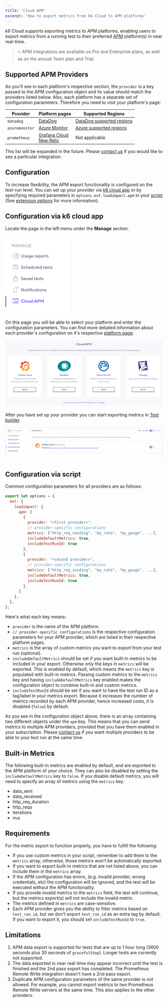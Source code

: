```yaml
---
title: 'Cloud APM'
excerpt: 'How to export metrics from k6 Cloud to APM platforms'
---
```


k6 Cloud supports exporting metrics to APM platforms, enabling users to export metrics from a running test to their preferred [APM](https://en.wikipedia.org/wiki/Application_performance_management) platform(s) in near real-time.

> ⭐️ APM integrations are available on Pro and Enterprise plans, as well as on the annual Team plan and Trial.

## Supported APM Providers

As you'll see in each platform's respective section, the `provider` is a key passed to the APM configuration object and its value should match the providers listed below. Also, each platform has a separate set of configuration parameters. Therefore you need to visit your platform's page:

| Provider       | Platform pages                                                                    | Supported Regions                                                                        |
| -------------- | -------------------------------------------------------------------------------- | ---------------------------------------------------------------------------------------- |
| `datadog`      | [DataDog](/cloud/integrations/cloud-apm/datadog)                                 | [DataDog supported regions](/cloud/integrations/cloud-apm/datadog#supported-regions)     |
| `azuremonitor` | [Azure Monitor](/cloud/integrations/cloud-apm/azure-monitor)                     | [Azure supported regions](/cloud/integrations/cloud-apm/azure-monitor#supported-regions) |
| `prometheus`   | [Grafana Cloud](/cloud/integrations/cloud-apm/grafana-cloud)<br/>[New Relic](/cloud/integrations/cloud-apm/new-relic) | Not applicable                                                                           |

This list will be expanded in the future. Please [contact us](https://k6.io/contact) if you would like to see a particular integration.

## Configuration

To increase flexibility, the APM export functionality is configured on the test-run level. You can set up your provider via [k6 cloud app](/cloud/integrations/cloud-apm/#configuration-via-k6-cloud-app) or by specifying required parameters in `options.ext.loadimpact.apm` in your [script](/cloud/integrations/cloud-apm/#configuration-via-script) (See [extension options](/using-k6/options#extension-options) for more information).

## Configuration via k6 cloud app

Locate the page in the left menu under the **Manage** section.

![Manage Menu UI](images/05-Cloud-APM/cloud-app-manage-menu.png)

On this page you will be able to select your platform and enter the configuration parameters. You can find more detailed information about each provider's configuration on it's respective [platform page](/cloud/integrations/cloud-apm/#supported-apm-providers).

![Cloud APM - Page UI](images/05-Cloud-APM/cloud-app-apm-page.png)

After you have set up your provider you can start exporting metrics in [Test builder](/test-authoring/test-builder).

![Test Builder - Cloud APM UI](images/05-Cloud-APM/cloud-app-testbuilder-apm.png)

## Configuration via script

Common configuration parameters for all providers are as follows:

```javascript
export let options = {
  ext: {
    loadimpact: {
      apm: [
        {
          provider: "<first provider>",
          // provider-specific configurations
          metrics: ["http_req_sending", "my_rate", "my_gauge", ...],
          includeDefaultMetrics: true,
          includeTestRunId: true
        },
        {
          provider: "<second provider>",
          // provider-specific configurations
          metrics: ["http_req_sending", "my_rate", "my_gauge", ...],
          includeDefaultMetrics: true,
          includeTestRunId: true
        },
      ]
    },
  },
};
```

Here's what each key means:

- `provider` is the name of the APM platform.
- `// provider-specific configurations` is the respective configuration parameters for your APM provider, which are listed in their respective platform pages.
- `metrics` is the array of custom metrics you want to export from your test run (optional).
- `includeDefaultMetrics` should be set if you want built-in metrics to be included in your export. Otherwise only the keys in `metrics` will be exported. This is enabled by default, which means the `metrics` key is populated with built-in metrics. Passing custom metrics to the `metrics` key and having `includeDefaultMetrics` key enabled makes the configuration object to combine built-in and custom metrics.
- `includeTestRunId` should be set if you want to have the test run ID as a tag/label in your metrics export. Because it increases the number of metrics recorded by each APM provider, hence increased costs, it is disabled (`false`) by default.

As you see in the configuration object above, there is an array containing two different objects under the `apm` key. This means that you can send metrics to multiple APM providers, provided that you have them enabled in your subscription. Please [contact us](https://k6.io/contact) if you want multiple providers to be able to your test run at the same time.

## Built-in Metrics

The following built-in metrics are enabled by default, and are exported to the APM platform of your choice. They can also be disabled by setting the `includeDefaultMetrics` key to `false`. If you disable default metrics, you will need to specify an array of metrics using the `metrics` key.

- data_sent
- data_received
- http_req_duration
- http_reqs
- iterations
- vus

## Requirements

For the metric export to function properly, you have to fulfill the following:

- If you use custom metrics in your script, remember to add them to the `metrics` array, otherwise, those metrics won't be automatically exported.
- If you want to export built-in metrics that are not listed above, you can include them in the `metrics` array.
- If the APM configuration has errors, (e.g. invalid provider, wrong credentials, etc) the configuration will be ignored, and the test will be executed without the APM functionality.
- If you provide invalid metrics to the `metrics` field, the test will continue, but the metrics export(s) will not include the invalid metric.
- The metrics defined in `metrics` are case-sensitive.
- Each APM provider gives you the ability to filter metrics based on `test_run_id`, but we don't export `test_run_id` as an extra tag by default. If you want to export it, you should set `includeTestRunId` to `true`.

## Limitations

1. APM data export is supported for tests that are up to 1 hour long (3600 seconds plus 30 seconds of `gracefulStop`). Longer tests are currently not supported.
2. The data exported in near real-time may appear incorrect until the test is finished and the 2nd pass export has completed. The Prometheus Remote Write integration doesn't have a 2nd pass export.
3. Duplicate APM configuration parameters of the same provider is not allowed. For example, you cannot export metrics to two Prometheus Remote Write servers at the same time. This also applies to the other providers.
